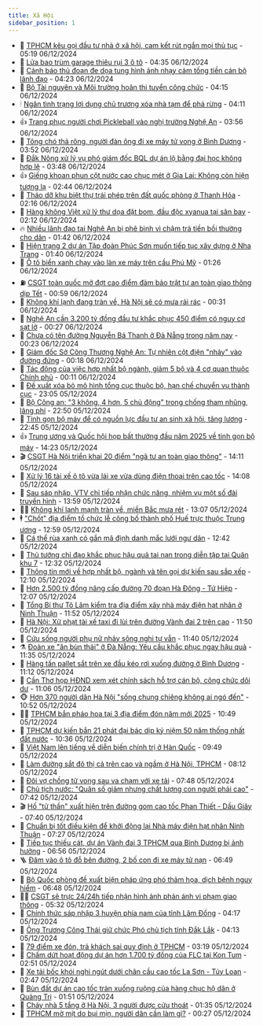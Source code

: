 ```yaml
---
title: Xã Hội
sidebar_position: 1
---
```


<!-- dantri-xa-hoi:START -->
- 🫣 [TPHCM kêu gọi đầu tư nhà ở xã hội, cam kết rút ngắn mọi thủ tục](https://dantri.com.vn/xa-hoi/tphcm-keu-goi-dau-tu-nha-o-xa-hoi-cam-ket-rut-ngan-moi-thu-tuc-20241206110655931.htm) - 05:19 06/12/2024
- 💼 [Lửa bao trùm garage thiêu rụi 3 ô tô](https://dantri.com.vn/xa-hoi/lua-bao-trum-garage-thieu-rui-3-o-to-20241206112651004.htm) - 04:35 06/12/2024
- 🎊 [Cảnh báo thủ đoạn đe dọa tung hình ảnh nhạy cảm tống tiền cán bộ lãnh đạo](https://dantri.com.vn/xa-hoi/canh-bao-thu-doan-de-doa-tung-hinh-anh-nhay-cam-tong-tien-can-bo-lanh-dao-20241206105242201.htm) - 04:23 06/12/2024
- 🙉 [Bộ Tài nguyên và Môi trường hoãn thi tuyển công chức](https://dantri.com.vn/xa-hoi/bo-tai-nguyen-va-moi-truong-hoan-thi-tuyen-cong-chuc-20241206101552407.htm) - 04:15 06/12/2024
- 🕯 [Ngăn tình trạng lợi dụng chủ trương xóa nhà tạm để phá rừng](https://dantri.com.vn/xa-hoi/ngan-tinh-trang-loi-dung-chu-truong-xoa-nha-tam-de-pha-rung-20241206102156287.htm) - 04:11 06/12/2024
- 👍 [Trang phục người chơi Pickleball vào nghị trường Nghệ An](https://dantri.com.vn/xa-hoi/trang-phuc-nguoi-choi-pickleball-vao-nghi-truong-nghe-an-20241206103413240.htm) - 03:56 06/12/2024
- 🤖 [Tông chó thả rông, người đàn ông đi xe máy tử vong ở Bình Dương](https://dantri.com.vn/xa-hoi/tong-cho-tha-rong-nguoi-dan-ong-di-xe-may-tu-vong-o-binh-duong-20241206104502793.htm) - 03:52 06/12/2024
- 🙉 [Đắk Nông xử lý vụ phó giám đốc BQL dự án lộ bằng đại học không hợp lệ](https://dantri.com.vn/xa-hoi/dak-nong-xu-ly-vu-pho-giam-doc-bql-du-an-lo-bang-dai-hoc-khong-hop-le-20241206101121923.htm) - 03:48 06/12/2024
- 👍 [Giếng khoan phun cột nước cao chục mét ở Gia Lai: Không còn hiện tượng lạ](https://dantri.com.vn/xa-hoi/gieng-khoan-phun-cot-nuoc-cao-chuc-met-o-gia-lai-khong-con-hien-tuong-la-20241206093135087.htm) - 02:44 06/12/2024
- 🗽 [Tháo dỡ khu biệt thự trái phép trên đất quốc phòng ở Thanh Hóa](https://dantri.com.vn/xa-hoi/thao-do-khu-biet-thu-trai-phep-tren-dat-quoc-phong-o-thanh-hoa-20241206090705329.htm) - 02:16 06/12/2024
- 🗽 [Hàng không Việt xử lý thư dọa đặt bom, đầu độc xyanua tại sân bay](https://dantri.com.vn/xa-hoi/hang-khong-viet-xu-ly-thu-doa-dat-bom-dau-doc-xyanua-tai-san-bay-20241205214723820.htm) - 02:12 06/12/2024
- 🔥 [Nhiều lãnh đạo tại Nghệ An bị phê bình vì chậm trả tiền bồi thường cho dân](https://dantri.com.vn/xa-hoi/nhieu-lanh-dao-tai-nghe-an-bi-phe-binh-vi-cham-tra-tien-boi-thuong-cho-dan-20241206081158771.htm) - 01:42 06/12/2024
- 🦒 [Hiện trạng 2 dự án Tập đoàn Phúc Sơn muốn tiếp tục xây dựng ở Nha Trang](https://dantri.com.vn/xa-hoi/hien-trang-2-du-an-tap-doan-phuc-son-muon-tiep-tuc-xay-dung-o-nha-trang-20241205163324750.htm) - 01:40 06/12/2024
- 🧐 [Ô tô biển xanh chạy vào làn xe máy trên cầu Phú Mỹ](https://dantri.com.vn/xa-hoi/o-to-bien-xanh-chay-vao-lan-xe-may-tren-cau-phu-my-20241206080835610.htm) - 01:26 06/12/2024
- ⛽️ [CSGT toàn quốc mở đợt cao điểm đảm bảo trật tự an toàn giao thông dịp Tết](https://dantri.com.vn/xa-hoi/csgt-toan-quoc-mo-dot-cao-diem-dam-bao-trat-tu-an-toan-giao-thong-dip-tet-20241205215210314.htm) - 00:59 06/12/2024
- 🚀 [Không khí lạnh đang tràn về, Hà Nội sẽ có mưa rải rác](https://dantri.com.vn/xa-hoi/khong-khi-lanh-dang-tran-ve-ha-noi-se-co-mua-rai-rac-20241206070637621.htm) - 00:31 06/12/2024
- 🦒 [Nghệ An cần 3.200 tỷ đồng đầu tư khắc phục 450 điểm có nguy cơ sạt lở](https://dantri.com.vn/xa-hoi/nghe-an-can-3200-ty-dong-dau-tu-khac-phuc-450-diem-co-nguy-co-sat-lo-20241205214532705.htm) - 00:27 06/12/2024
- 🦅 [Chưa có tên đường Nguyễn Bá Thanh ở Đà Nẵng trong năm nay](https://dantri.com.vn/xa-hoi/chua-co-ten-duong-nguyen-ba-thanh-o-da-nang-trong-nam-nay-20241205230816444.htm) - 00:23 06/12/2024
- 🚀 [Giám đốc Sở Công Thương Nghệ An: Tự nhiên cột điện &quot;nhảy&quot; vào đường đứng](https://dantri.com.vn/xa-hoi/giam-doc-so-cong-thuong-nghe-an-tu-nhien-cot-dien-nhay-vao-duong-dung-20241205210847803.htm) - 00:18 06/12/2024
- 🦅 [Tác động của việc hợp nhất bộ ngành, giảm 5 bộ và 4 cơ quan thuộc Chính phủ](https://dantri.com.vn/xa-hoi/tac-dong-cua-viec-hop-nhat-bo-nganh-giam-5-bo-va-4-co-quan-thuoc-chinh-phu-20241205225542143.htm) - 00:11 06/12/2024
- 🤠 [Đề xuất xóa bỏ mô hình tổng cục thuộc bộ, hạn chế chuyển vụ thành cục](https://dantri.com.vn/xa-hoi/de-xuat-xoa-bo-mo-hinh-tong-cuc-thuoc-bo-han-che-chuyen-vu-thanh-cuc-20241205221057299.htm) - 23:05 05/12/2024
- 💄 [Bộ Công an: &quot;3 không, 4 hơn, 5 chủ động&quot; trong chống tham nhũng, lãng phí](https://dantri.com.vn/xa-hoi/bo-cong-an-3-khong-4-hon-5-chu-dong-trong-chong-tham-nhung-lang-phi-20241205225954811.htm) - 22:50 05/12/2024
- 🥷 [Tinh gọn bộ máy để có nguồn lực đầu tư an sinh xã hội, tăng lương](https://dantri.com.vn/xa-hoi/tinh-gon-bo-may-de-co-nguon-luc-dau-tu-an-sinh-xa-hoi-tang-luong-20241205204053193.htm) - 22:45 05/12/2024
- 👍 [Trung ương và Quốc hội họp bất thường đầu năm 2025 về tinh gọn bộ máy](https://dantri.com.vn/xa-hoi/trung-uong-va-quoc-hoi-hop-bat-thuong-dau-nam-2025-ve-tinh-gon-bo-may-20241205211809445.htm) - 14:23 05/12/2024
- 🎬 [CSGT Hà Nội triển khai 20 điểm &quot;ngã tư an toàn giao thông&quot;](https://dantri.com.vn/xa-hoi/csgt-ha-noi-trien-khai-20-diem-nga-tu-an-toan-giao-thong-20241205201755673.htm) - 14:11 05/12/2024
- 🦒 [Xử lý 16 tài xế ô tô vừa lái xe vừa dùng điện thoại trên cao tốc](https://dantri.com.vn/xa-hoi/xu-ly-16-tai-xe-o-to-vua-lai-xe-vua-dung-dien-thoai-tren-cao-toc-20241205205758775.htm) - 14:08 05/12/2024
- 🌊 [Sau sáp nhập, VTV chỉ tiếp nhận chức năng, nhiệm vụ một số đài truyền hình](https://dantri.com.vn/xa-hoi/sau-sap-nhap-vtv-chi-tiep-nhan-chuc-nang-nhiem-vu-mot-so-dai-truyen-hinh-20241205204522495.htm) - 13:59 05/12/2024
- 🧑‍💻 [Không khí lạnh mạnh tràn về, miền Bắc mưa rét](https://dantri.com.vn/xa-hoi/khong-khi-lanh-manh-tran-ve-mien-bac-mua-ret-20241205194718283.htm) - 13:07 05/12/2024
- 🕴 [&quot;Chốt&quot; địa điểm tổ chức lễ công bố thành phố Huế trực thuộc Trung ương](https://dantri.com.vn/xa-hoi/chot-dia-diem-to-chuc-le-cong-bo-thanh-pho-hue-truc-thuoc-trung-uong-20241205184017617.htm) - 12:59 05/12/2024
- 🤔 [Cá thể rùa xanh có gắn mã định danh mắc lưới ngư dân](https://dantri.com.vn/xa-hoi/ca-the-rua-xanh-co-gan-ma-dinh-danh-mac-luoi-ngu-dan-20241205171649070.htm) - 12:42 05/12/2024
- 💄 [Thủ tướng chỉ đạo khắc phục hậu quả tai nạn trong diễn tập tại Quân khu 7](https://dantri.com.vn/xa-hoi/thu-tuong-chi-dao-khac-phuc-hau-qua-tai-nan-trong-dien-tap-tai-quan-khu-7-20241205185702047.htm) - 12:32 05/12/2024
- 🧠 [Thông tin mới về hợp nhất bộ, ngành và tên gọi dự kiến sau sắp xếp](https://dantri.com.vn/xa-hoi/thong-tin-moi-ve-hop-nhat-bo-nganh-va-ten-goi-du-kien-sau-sap-xep-20241205190030223.htm) - 12:10 05/12/2024
- 🦣 [Hơn 2.500 tỷ đồng nâng cấp đường 70 đoạn Hà Đông - Tứ Hiệp](https://dantri.com.vn/xa-hoi/hon-2500-ty-dong-nang-cap-duong-70-doan-ha-dong-tu-hiep-20241205162413098.htm) - 12:07 05/12/2024
- 💫 [Tổng Bí thư Tô Lâm kiểm tra địa điểm xây nhà máy điện hạt nhân ở Ninh Thuận](https://dantri.com.vn/xa-hoi/tong-bi-thu-to-lam-kiem-tra-dia-diem-xay-nha-may-dien-hat-nhan-o-ninh-thuan-20241205183321865.htm) - 11:52 05/12/2024
- 🚀 [Hà Nội: Xử phạt tài xế taxi đi lùi trên đường Vành đai 2 trên cao](https://dantri.com.vn/xa-hoi/ha-noi-xu-phat-tai-xe-taxi-di-lui-tren-duong-vanh-dai-2-tren-cao-20241205184510040.htm) - 11:50 05/12/2024
- 🤔 [Cứu sống người phụ nữ nhảy sông nghi tự vẫn](https://dantri.com.vn/xa-hoi/cuu-song-nguoi-phu-nu-nhay-song-nghi-tu-van-20241205172816770.htm) - 11:40 05/12/2024
- ⚗️ [Đoàn xe &quot;ăn bùn thải&quot; ở Đà Nẵng: Yêu cầu khắc phục ngay hậu quả](https://dantri.com.vn/xa-hoi/doan-xe-an-bun-thai-o-da-nang-yeu-cau-khac-phuc-ngay-hau-qua-20241205174946472.htm) - 11:35 05/12/2024
- 🫶 [Hàng tấn pallet sắt trên xe đầu kéo rơi xuống đường ở Bình Dương](https://dantri.com.vn/xa-hoi/hang-tan-pallet-sat-tren-xe-dau-keo-roi-xuong-duong-o-binh-duong-20241205171832248.htm) - 11:12 05/12/2024
- 🌮 [Cần Thơ họp HĐND xem xét chính sách hỗ trợ cán bộ, công chức dôi dư](https://dantri.com.vn/xa-hoi/can-tho-hop-hdnd-xem-xet-chinh-sach-ho-tro-can-bo-cong-chuc-doi-du-20241205170042541.htm) - 11:06 05/12/2024
- 🐵 [Hơn 370 người dân Hà Nội &quot;sống chung chiêng không ai ngó đến&quot;](https://dantri.com.vn/xa-hoi/hon-370-nguoi-dan-ha-noi-song-chung-chieng-khong-ai-ngo-den-20241205172356756.htm) - 10:52 05/12/2024
- 🧑‍🏫 [TPHCM bắn pháo hoa tại 3 địa điểm đón năm mới 2025](https://dantri.com.vn/xa-hoi/tphcm-ban-phao-hoa-tai-3-dia-diem-don-nam-moi-2025-20241205173706975.htm) - 10:49 05/12/2024
- 💫 [TPHCM dự kiến bắn 21 phát đại bác dịp kỷ niệm 50 năm thống nhất đất nước](https://dantri.com.vn/xa-hoi/tphcm-du-kien-ban-21-phat-dai-bac-dip-ky-niem-50-nam-thong-nhat-dat-nuoc-20241205170348046.htm) - 10:36 05/12/2024
- 🦩 [Việt Nam lên tiếng về diễn biến chính trị ở Hàn Quốc](https://dantri.com.vn/xa-hoi/viet-nam-len-tieng-ve-dien-bien-chinh-tri-o-han-quoc-20241205163928722.htm) - 09:49 05/12/2024
- 🦄 [Làm đường sắt đô thị cả trên cao và ngầm ở Hà Nội, TPHCM](https://dantri.com.vn/xa-hoi/lam-duong-sat-do-thi-ca-tren-cao-va-ngam-o-ha-noi-tphcm-20241205144157834.htm) - 08:12 05/12/2024
- 💂 [Đôi vợ chồng tử vong sau va chạm với xe tải](https://dantri.com.vn/xa-hoi/doi-vo-chong-tu-vong-sau-va-cham-voi-xe-tai-20241205135635841.htm) - 07:48 05/12/2024
- 💄 [Chủ tịch nước: &quot;Quân số giảm nhưng chất lượng con người phải cao&quot;](https://dantri.com.vn/xa-hoi/chu-tich-nuoc-quan-so-giam-nhung-chat-luong-con-nguoi-phai-cao-20241205121648985.htm) - 07:42 05/12/2024
- 🎬 [Hố &quot;tử thần&quot; xuất hiện trên đường gom cao tốc Phan Thiết - Dầu Giây](https://dantri.com.vn/xa-hoi/ho-tu-than-xuat-hien-tren-duong-gom-cao-toc-phan-thiet-dau-giay-20241205143353979.htm) - 07:40 05/12/2024
- 👀 [Chuẩn bị tốt điều kiện để khởi động lại Nhà máy điện hạt nhân Ninh Thuận](https://dantri.com.vn/xa-hoi/chuan-bi-tot-dieu-kien-de-khoi-dong-lai-nha-may-dien-hat-nhan-ninh-thuan-20241205141741061.htm) - 07:27 05/12/2024
- 💃 [Tiếp tục thiếu cát, dự án Vành đai 3 TPHCM qua Bình Dương bị ảnh hưởng](https://dantri.com.vn/xa-hoi/tiep-tuc-thieu-cat-du-an-vanh-dai-3-tphcm-qua-binh-duong-bi-anh-huong-20241205105244793.htm) - 06:56 05/12/2024
- 🪜 [Đâm vào ô tô đỗ bên đường, 2 bố con đi xe máy tử nạn](https://dantri.com.vn/xa-hoi/dam-vao-o-to-do-ben-duong-2-bo-con-di-xe-may-tu-nan-20241205130911172.htm) - 06:49 05/12/2024
- 📝 [Bộ Quốc phòng đề xuất biện pháp ứng phó thảm họa, dịch bệnh nguy hiểm](https://dantri.com.vn/xa-hoi/bo-quoc-phong-de-xuat-bien-phap-ung-pho-tham-hoa-dich-benh-nguy-hiem-20241205134342083.htm) - 06:48 05/12/2024
- 🧑‍💻 [CSGT sẽ trực 24/24h tiếp nhận hình ảnh phản ánh vi phạm giao thông](https://dantri.com.vn/xa-hoi/csgt-se-truc-2424h-tiep-nhan-hinh-anh-phan-anh-vi-pham-giao-thong-20241205121553686.htm) - 05:32 05/12/2024
- 👺 [Chính thức sáp nhập 3 huyện phía nam của tỉnh Lâm Đồng](https://dantri.com.vn/xa-hoi/chinh-thuc-sap-nhap-3-huyen-phia-nam-cua-tinh-lam-dong-20241205090900486.htm) - 04:17 05/12/2024
- 🌮 [Ông Trương Công Thái giữ chức Phó chủ tịch tỉnh Đắk Lắk](https://dantri.com.vn/xa-hoi/ong-truong-cong-thai-giu-chuc-pho-chu-tich-tinh-dak-lak-20241205104232413.htm) - 04:13 05/12/2024
- 🤭 [79 điểm xe đón, trả khách sai quy định ở TPHCM](https://dantri.com.vn/xa-hoi/79-diem-xe-don-tra-khach-sai-quy-dinh-o-tphcm-20241204122448201.htm) - 03:19 05/12/2024
- 💪 [Chấm dứt hoạt động dự án hơn 1.700 tỷ đồng của FLC tại Kon Tum](https://dantri.com.vn/xa-hoi/cham-dut-hoat-dong-du-an-hon-1700-ty-dong-cua-flc-tai-kon-tum-20241205085539158.htm) - 02:51 05/12/2024
- 🧰 [Xe tải bốc khói nghi ngút dưới chân cầu cao tốc La Sơn - Túy Loan](https://dantri.com.vn/xa-hoi/xe-tai-boc-khoi-nghi-ngut-duoi-chan-cau-cao-toc-la-son-tuy-loan-20241205084352983.htm) - 02:47 05/12/2024
- 🤡 [Bùn đất dự án cao tốc tràn xuống ruộng của hàng chục hộ dân ở Quảng Trị](https://dantri.com.vn/xa-hoi/bun-dat-du-an-cao-toc-tran-xuong-ruong-cua-hang-chuc-ho-dan-o-quang-tri-20241205080232371.htm) - 01:51 05/12/2024
- 🦆 [Cháy nhà 5 tầng ở Hà Nội, 3 người được cứu thoát](https://dantri.com.vn/xa-hoi/chay-nha-5-tang-o-ha-noi-3-nguoi-duoc-cuu-thoat-20241205082022018.htm) - 01:35 05/12/2024
- 🦍 [TPHCM mờ mịt do bụi mịn, người dân cần làm gì?](https://dantri.com.vn/xa-hoi/tphcm-mo-mit-do-bui-min-nguoi-dan-can-lam-gi-20241204220738157.htm) - 00:27 05/12/2024<!-- dantri-xa-hoi:END -->
